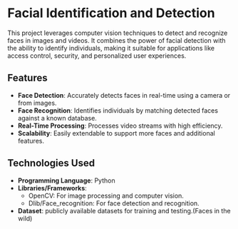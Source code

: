 # Facial Identification and Detection

This project leverages computer vision techniques to detect and recognize faces in images and videos. It combines the power of facial detection with the ability to identify individuals, making it suitable for applications like access control, security, and personalized user experiences.

## Features
- **Face Detection**: Accurately detects faces in real-time using a camera or from images.
- **Face Recognition**: Identifies individuals by matching detected faces against a known database.
- **Real-Time Processing**: Processes video streams with high efficiency.
- **Scalability**: Easily extendable to support more faces and additional features.

## Technologies Used
- **Programming Language**: Python
- **Libraries/Frameworks**:
  - OpenCV: For image processing and computer vision.
  - Dlib/Face_recognition: For face detection and recognition.
- **Dataset**: publicly available datasets for training and testing.(Faces in the wild)


